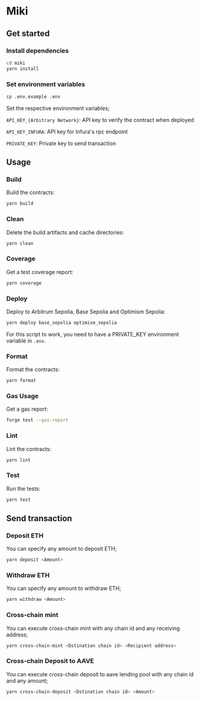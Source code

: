 # Miki

## Get started

### Install dependencies

```sh
cd miki
yarn install
```

### Set environment variables

```sh
cp .env.example .env
```

Set the respective environment variables;

`API_KEY_{Arbitrary Network}`: API key to verify the contract when deployed

`API_KEY_INFURA`: API key for Infura's rpc endpoint

`PRIVATE_KEY`: Private key to send transaction

## Usage

### Build

Build the contracts:

```sh
yarn build
```

### Clean

Delete the build artifacts and cache directories:

```sh
yarn clean
```

### Coverage

Get a test coverage report:

```sh
yarn coverage
```

### Deploy

Deploy to Arbitrum Sepolia, Base Sepolia and Optimism Sepolia:

```sh
yarn deploy base_sepolia optimism_sepolia
```

For this script to work, you need to have a PRIVATE_KEY environment variable in `.env`.

### Format

Format the contracts:

```sh
yarn format
```

### Gas Usage

Get a gas report:

```sh
forge test --gas-report
```

### Lint

Lint the contracts:

```sh
yarn lint
```

### Test

Run the tests:

```sh
yarn test
```

## Send transaction

### Deposit ETH

You can specify any amount to deposit ETH;

```sh
yarn deposit <Amount>
```

### Withdraw ETH

You can specify any amount to withdraw ETH;

```sh
yarn withdraw <Amount>
```

### Cross-chain mint

You can execute cross-chain mint with any chain id and any receiving address;

```sh
yarn cross-chain-mint <Dstination chain id> <Recipient address>
```

### Cross-chain Deposit to AAVE

You can execute cross-chain deposit to aave lending pool with any chain id and any amount;

```sh
yarn cross-chain-deposit <Dstination chain id> <Amount>
```
